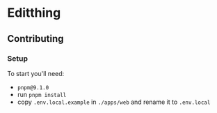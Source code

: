 # Editthing

## Contributing

### Setup
To start you'll need:
- `pnpm@9.1.0`
- run `pnpm install`
- copy `.env.local.example` in `./apps/web` and rename it to `.env.local`
